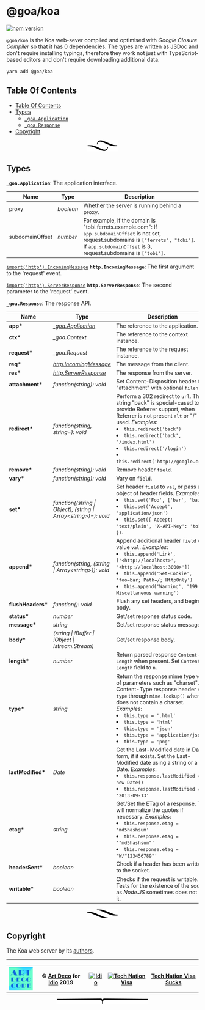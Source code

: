 # @goa/koa

[![npm version](https://badge.fury.io/js/%40goa%2Fkoa.svg)](https://npmjs.org/package/@goa/koa)

`@goa/koa` is the Koa web-sever compiled and optimised with _Google Closure Compiler_ so that it has 0 dependencies. The types are written as JSDoc and don't require installing typings, therefore they work not just with TypeScript-based editors and don't require downloading additional data.

```sh
yarn add @goa/koa
```

## Table Of Contents

- [Table Of Contents](#table-of-contents)
- [Types](#types)
  * [`_goa.Application`](#type-_goaapplication)
  * [`_goa.Response`](#type-_goaresponse)
- [Copyright](#copyright)

<p align="center"><a href="#table-of-contents"><img src=".documentary/section-breaks/0.svg?sanitize=true"></a></p>

## Types

__<a name="type-_goaapplication">`_goa.Application`</a>__: The application interface.

|      Name       |       Type       |                                                                                                 Description                                                                                                  |
| --------------- | ---------------- | ------------------------------------------------------------------------------------------------------------------------------------------------------------------------------------------------------------ |
| proxy           | <em>boolean</em> | Whether the server is running behind a proxy.                                                                                                                                                                |
| subdomainOffset | <em>number</em>  | For example, if the domain is "tobi.ferrets.example.com": If `app.subdomainOffset` is not set, request.subdomains is `["ferrets", "tobi"]`. If `app.subdomainOffset` is 3, request.subdomains is `["tobi"]`. |

[`import('http').IncomingMessage`](https://nodejs.org/api/http.html#http_class_http_incomingmessage) __<a name="type-httpincomingmessage">`http.IncomingMessage`</a>__: The first argument to the 'request' event.

[`import('http').ServerResponse`](https://nodejs.org/api/http.html#http_response_socket) __<a name="type-httpserverresponse">`http.ServerResponse`</a>__: The second parameter to the 'request' event.

__<a name="type-_goaresponse">`_goa.Response`</a>__: The response API.

|       Name        |                                                           Type                                                           |                                                                                                                                                                                     Description                                                                                                                                                                                     |
| ----------------- | ------------------------------------------------------------------------------------------------------------------------ | ----------------------------------------------------------------------------------------------------------------------------------------------------------------------------------------------------------------------------------------------------------------------------------------------------------------------------------------------------------------------------------- |
| __app*__          | <em><a href="#type-_goaapplication" title="The application interface.">_goa.Application</a></em>                         | The reference to the application.                                                                                                                                                                                                                                                                                                                                                   |
| __ctx*__          | <em>_goa.Context</em>                                                                                                    | The reference to the context instance.                                                                                                                                                                                                                                                                                                                                              |
| __request*__      | <em>_goa.Request</em>                                                                                                    | The reference to the request instance.                                                                                                                                                                                                                                                                                                                                              |
| __req*__          | <em><a href="#type-httpincomingmessage" title="The first argument to the 'request' event.">http.IncomingMessage</a></em> | The message from the client.                                                                                                                                                                                                                                                                                                                                                        |
| __res*__          | <em><a href="#type-httpserverresponse" title="The second parameter to the 'request' event.">http.ServerResponse</a></em> | The response from the server.                                                                                                                                                                                                                                                                                                                                                       |
| __attachment*__   | <em>function(string): void</em>                                                                                          | Set Content-Disposition header to "attachment" with optional `filename`.                                                                                                                                                                                                                                                                                                            |
| __redirect*__     | <em>function(string, string=): void</em>                                                                                 | Perform a 302 redirect to `url`. The string "back" is special-cased to provide Referrer support, when Referrer is not present `alt` or "/" is used. _Examples_:<li>      `this.redirect('back')`</li><li>      `this.redirect('back', '/index.html')`</li><li>      `this.redirect('/login')`</li><li>      `this.redirect('http://google.com')`</li>                               |
| __remove*__       | <em>function(string): void</em>                                                                                          | Remove header `field`.                                                                                                                                                                                                                                                                                                                                                              |
| __vary*__         | <em>function(string): void</em>                                                                                          | Vary on `field`.                                                                                                                                                                                                                                                                                                                                                                    |
| __set*__          | <em>function((string \| Object), (string \| Array&lt;string&gt;)=): void</em>                                            | Set header `field` to `val`, or pass an object of header fields. _Examples_:<li>      `this.set('Foo', ['bar', 'baz'])`</li><li>      `this.set('Accept', 'application/json')`</li><li>      `this.set({ Accept: 'text/plain', 'X-API-Key': 'tobi' })`.</li>                                                                                                                        |
| __append*__       | <em>function(string, (string \| Array&lt;string&gt;)): void</em>                                                         | Append additional header `field` with value `val`. _Examples_:<li>      `this.append('Link', ['<http://localhost>', '<http://localhost:3000>'])`</li><li>      `this.append('Set-Cookie', 'foo=bar; Path=/; HttpOnly')`</li><li>      `this.append('Warning', '199 Miscellaneous warning')`</li>                                                                                    |
| __flushHeaders*__ | <em>function(): void</em>                                                                                                | Flush any set headers, and begin the body.                                                                                                                                                                                                                                                                                                                                          |
| __status*__       | <em>number</em>                                                                                                          | Get/set response status code.                                                                                                                                                                                                                                                                                                                                                       |
| __message*__      | <em>string</em>                                                                                                          | Get/set response status message.                                                                                                                                                                                                                                                                                                                                                    |
| __body*__         | <em>(string \| !Buffer \| !Object \| !stream.Stream)</em>                                                                | Get/set response body.                                                                                                                                                                                                                                                                                                                                                              |
| __length*__       | <em>number</em>                                                                                                          | Return parsed response `Content-Length` when present. Set `Content-Length` field to `n`.                                                                                                                                                                                                                                                                                            |
| __type*__         | <em>string</em>                                                                                                          | Return the response mime type void of parameters such as "charset". Set Content-Type response header with `type` through `mime.lookup()` when it does not contain a charset. _Examples_:<li>      `this.type = '.html'`</li><li>      `this.type = 'html'`</li><li>      `this.type = 'json'`</li><li>      `this.type = 'application/json'`</li><li>      `this.type = 'png'`</li> |
| __lastModified*__ | <em>Date</em>                                                                                                            | Get the Last-Modified date in Date form, if it exists. Set the Last-Modified date using a string or a Date. _Examples_:<li>      `this.response.lastModified = new Date()`</li><li>      `this.response.lastModified = '2013-09-13'`</li>                                                                                                                                           |
| __etag*__         | <em>string</em>                                                                                                          | Get/Set the ETag of a response. This will normalize the quotes if necessary. _Examples_:<li>      `this.response.etag = 'md5hashsum'`</li><li>      `this.response.etag = '"md5hashsum"'`</li><li>      `this.response.etag = 'W/"123456789"'`</li>                                                                                                                                 |
| __headerSent*__   | <em>boolean</em>                                                                                                         | Check if a header has been written to the socket.                                                                                                                                                                                                                                                                                                                                   |
| __writable*__     | <em>boolean</em>                                                                                                         | Checks if the request is writable. Tests for the existence of the socket as _Node.JS_ sometimes does not set it.                                                                                                                                                                                                                                                                    |

<p align="center"><a href="#table-of-contents"><img src=".documentary/section-breaks/1.svg?sanitize=true"></a></p>

## Copyright

The Koa web server by its [authors](https://github.com/koajs/koa).

---

<table>
  <tr>
    <th>
      <a href="https://artd.eco">
        <img src="https://raw.githubusercontent.com/wrote/wrote/master/images/artdeco.png" alt="Art Deco" />
      </a>
    </th>
    <th>© <a href="https://artd.eco">Art Deco</a> for <a href="https://idio.cc">Idio</a> 2019</th>
    <th>
      <a href="https://idio.cc">
        <img src="https://avatars3.githubusercontent.com/u/40834161?s=100" width="100" alt="Idio" />
      </a>
    </th>
    <th>
      <a href="https://www.technation.sucks" title="Tech Nation Visa">
        <img src="https://raw.githubusercontent.com/artdecoweb/www.technation.sucks/master/anim.gif"
          alt="Tech Nation Visa" />
      </a>
    </th>
    <th><a href="https://www.technation.sucks">Tech Nation Visa Sucks</a></th>
  </tr>
</table>

<p align="center"><a href="#table-of-contents"><img src=".documentary/section-breaks/-1.svg?sanitize=true"></a></p>